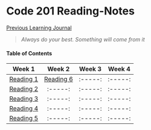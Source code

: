 # Code 201 Reading-Notes


[Previous Learning Journal](https://kozer2.github.io/Learning-Journal/)


> *Always do your best. Something will come from it*




#### Table of Contents


|Week 1                       |Week 2                      |Week 3    | Week 4 | 
|:-----:                      |:-----:                     |:-----:   |:-----: |
|[Reading 1](Reading-01.md)   |[Reading 6](Reading-06.md)  |:-----:   |:-----: |
|[Reading 2](Reading-02.md)   |:-----:                     |:-----:   |:-----: |
|[Reading 3](Reading-03.md)   |:-----:                     |:-----:   |:-----: |
|[Reading 4](Reading-04.md)   |:-----:                     |:-----:   |:-----: |
|[Reading 5](Reading-05.md)   |:-----:                     |:-----:   |:-----: |  
 
